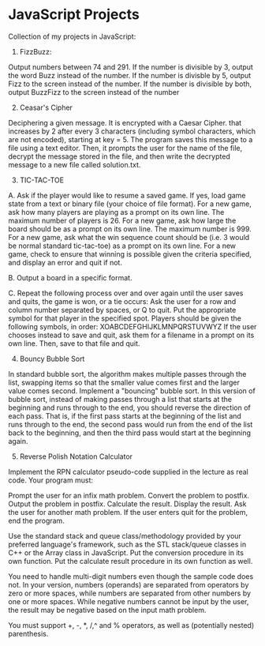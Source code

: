 # JavaScript Projects
Collection of my projects in JavaScript:

1. FizzBuzz:

 Output numbers between 74 and 291.
 If the number is divisible by 3, output the word Buzz instead of the number.
 If the number is divisble by 5, output Fizz to the screen instead of the number.
 If the number is divisible by both, output BuzzFizz to the screen instead of the number


2. Ceasar's Cipher

 Deciphering a given message. It is encrypted with a Caesar Cipher.
 that increases by 2 after every 3 characters (including symbol characters, which are not encoded), starting at key = 5.
 The program saves this message to a file using a text editor.
 Then, it prompts the user for the name of the file, decrypt the message stored in the file,
 and then write the decrypted message to a new file called solution.txt.

3. TIC-TAC-TOE

 A. Ask if the player would like to resume a saved game. If yes, load game state from a text or binary file (your choice of file format).
 For a new game, ask how many players are playing as a prompt on its own line. The maximum number of players is 26.
 For a new game, ask how large the board should be as a prompt on its own line. The maximum number is 999.
 For a new game, ask what the win sequence count should be (i.e. 3 would be normal standard tic-tac-toe) as a prompt on its own line.
 For a new game, check to ensure that winning is possible given the criteria specified, and display an error and quit if not.
 
 B. Output a board in a specific format.
 
 C. Repeat the following process over and over again until the user saves and quits, the game is won, or a tie occurs:
 Ask the user for a row and column number separated by spaces, or Q to quit. Put the appropriate symbol for that player in the specified spot. Players should be given the following symbols, in order: XOABCDEFGHIJKLMNPQRSTUVWYZ
 If the user chooses instead to save and quit, ask them for a filename in a prompt on its own line. Then, save to that file and quit.
 
4. Bouncy Bubble Sort

 In standard bubble sort, the algorithm makes multiple passes through the list, swapping items so that the smaller value comes first and the larger value comes second.
 Implement a "bouncing" bubble sort. In this version of bubble sort, instead of making passes through a list that starts at the beginning and runs through to the end, you should reverse the direction of each pass. That is, if the first pass starts at the beginning of the list and runs through to the end, the second pass would run from the end of the list back to the beginning, and then the third pass would start at the beginning again.
 
5. Reverse Polish Notation Calculator

 Implement the RPN calculator pseudo-code supplied in the lecture as real code. Your program must:

  Prompt the user for an infix math problem.
  Convert the problem to postfix.
  Output the problem in postfix.
  Calculate the result.
  Display the result.
  Ask the user for another math problem.
  If the user enters quit for the problem, end the program.

  Use the standard stack and queue class/methodology provided by your preferred language's framework, such as the STL stack/queue classes in C++ or the Array class in JavaScript. Put the conversion procedure in its own function. Put the calculate result procedure in its own function as well.

  You need to handle multi-digit numbers even though the sample code does not. In your version, numbers (operands) are separated from operators by zero or more spaces, while numbers are separated from other numbers by one or more spaces. While negative numbers cannot be input by the user, the result may be negative based on the input math problem.

  You must support +, -, *, /,^ and % operators, as well as (potentially nested) parenthesis.

